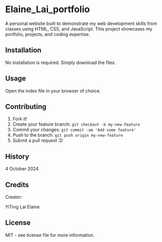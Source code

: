 # Elaine_Lai_portfolio

A personal website built to demonstrate my web development skills from classes using HTML, CSS, and JavaScript. This project showcases my portfolio, projects, and coding expertise.

## Installation

No installation is required. Simply download the files.

## Usage

Open the index file in your browser of choice.

## Contributing

1. Fork it!
2. Create your feature branch: `git checkout -b my-new-feature`
3. Commit your changes: `git commit -am 'Add some feature'`
4. Push to the branch: `git push origin my-new-feature`
5. Submit a pull request :D

## History

4 October 2024

## Credits

Creator:

YiTing Lai Elaine

## License

MIT - see license file for more information.